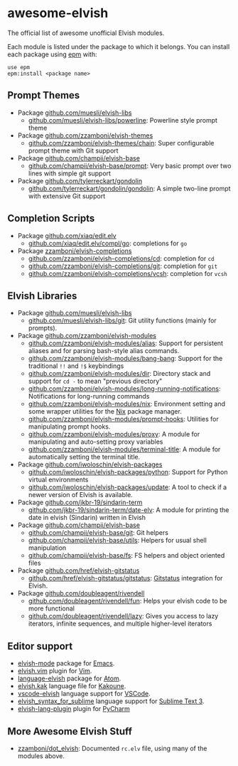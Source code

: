 # awesome-elvish

The official list of awesome unofficial Elvish modules.

Each module is listed under the package to which it belongs. You can
install each package using [epm](https://elvish.io/ref/epm.html) with:

```
use epm
epm:install <package name>
```

## Prompt Themes
  * Package [github.com/muesli/elvish-libs](https://github.com/muesli/elvish-libs)
    * [github.com/muesli/elvish-libs/powerline](https://github.com/muesli/elvish-libs/blob/master/theme/powerline.elv): Powerline style prompt theme
  * Package [github.com/zzamboni/elvish-themes](https://github.com/zzamboni/elvish-themes/)
    * [github.com/zzamboni/elvish-themes/chain](https://github.com/zzamboni/elvish-themes/blob/master/chain.org): Super configurable prompt theme with Git support
  * Package [github.com/champii/elvish-base](https://github.com/champii/elvish-base)
    * [github.com/champii/elvish-base/prompt](https://github.com/champii/elvish-base/blob/master/prompt.elv): Very basic prompt over two lines with simple git support
  * Package [github.com/tylerreckart/gondolin](https://github.com/tylerreckart/gondolin)
    * [github.com/tylerreckart/gondolin/gondolin](https://github.com/tylerreckart/gondolin/blob/master/gondolin.elv): A simple two-line prompt with extensive Git support

## Completion Scripts
  * Package [github.com/xiaq/edit.elv](https://github.com/xiaq/edit.elv)
    * [github.com/xiaq/edit.elv/compl/go](https://github.com/xiaq/edit.elv/blob/master/compl/go.elv): completions for `go`
  * Package [zzamboni/elvish-completions](https://github.com/zzamboni/elvish-completions)
    * [github.com/zzamboni/elvish-completions/cd](https://github.com/zzamboni/elvish-completions/blob/master/cd.org): completion for `cd`
    * [github.com/zzamboni/elvish-completions/git](https://github.com/zzamboni/elvish-completions/blob/master/git.org): completion for `git`
    * [github.com/zzamboni/elvish-completions/vcsh](https://github.com/zzamboni/elvish-completions/blob/master/vcsh.org): completion for `vcsh`

## Elvish Libraries
  * Package [github.com/muesli/elvish-libs](https://github.com/muesli/elvish-libs)
    * [github.com/muesli/elvish-libs/git](https://github.com/muesli/elvish-libs/blob/master/git.elv): Git utility functions (mainly for prompts).
  * Package [github.com/zzamboni/elvish-modules](https://github.com/zzamboni/elvish-modules/)
    * [github.com/zzamboni/elvish-modules/alias](https://github.com/zzamboni/elvish-modules/blob/master/alias.org): Support for persistent aliases and for parsing bash-style alias commands.
    * [github.com/zzamboni/elvish-modules/bang-bang](https://github.com/zzamboni/elvish-modules/blob/master/bang-bang.org): Support for the traditional `!!` and `!$` keybindings
    * [github.com/zzamboni/elvish-modules/dir](https://github.com/zzamboni/elvish-modules/blob/master/dir.org): Directory stack and support for `cd -` to mean "previous directory"
    * [github.com/zzamboni/elvish-modules/long-running-notifications](https://github.com/zzamboni/elvish-modules/blob/master/long-running-notifications.org): Notifications for long-running commands
    * [github.com/zzamboni/elvish-modules/nix](https://github.com/zzamboni/elvish-modules/blob/master/nix.org): Environment setting and some wrapper utilities for the [Nix](https://nixos.org/nix/) package manager.
    * [github.com/zzamboni/elvish-modules/prompt-hooks](https://github.com/zzamboni/elvish-modules/blob/master/prompt_hooks.org): Utilities for manipulating prompt hooks.
    * [github.com/zzamboni/elvish-modules/proxy](https://github.com/zzamboni/elvish-modules/blob/master/proxy.org): A module for manipulating and auto-setting proxy variables
    * [github.com/zzamboni/elvish-modules/terminal-title](https://github.com/zzamboni/elvish-modules/blob/master/terminal-title.org): A module for automatically setting the terminal title.
  * Package [github.com/iwoloschin/elvish-packages](https://github.com/iwoloschin/elvish-packages)
    * [github.com/iwoloschin/elvish-packages/python](https://github.com/iwoloschin/elvish-packages/blob/master/python.elv): Support for Python virtual environments
    * [github.com/iwoloschin/elvish-packages/update](https://github.com/iwoloschin/elvish-packages/blob/master/update.elv): A tool to check if a newer version of Elvish is available.
  * Package [github.com/jkbr-19/sindarin-term](https://github.com/jkbr-19/sindarin-term)
    * [github.com/jkbr-19/sindarin-term/date-elv](https://github.com/jkbr-19/sindarin-term/blob/master/date-elv.elv): A module for printing the date in elvish (Sindarin) written in Elvish
  * Package [github.com/champii/elvish-base](https://github.com/champii/elvish-base)
    * [github.com/champii/elvish-base/git](https://github.com/champii/elvish-base/blob/master/git.elv): Git helpers
    * [github.com/champii/elvish-base/utils](https://github.com/champii/elvish-base/blob/master/utils.elv): Helpers for usual shell manipulation
    * [github.com/champii/elvish-base/fs](https://github.com/champii/elvish-base/blob/master/fs.elv): FS helpers and object oriented files
  * Package [github.com/href/elvish-gitstatus](https://github.com/href/elvish-gitstatus)
    * [github.com/href/elvish-gitstatus/gitstatus](https://github.com/href/elvish-gitstatus/blob/master/gitstatus.elv): [Gitstatus](https://github.com/romkatv/gitstatus) integration for Elvish.
  * Package [github.com/doubleagent/rivendell](https://github.com/doubleagent/rivendell)
    * [github.com/doubleagent/rivendell/fun](https://github.com/doubleagent/rivendell/blob/master/fun.elv): Helps your elvish code to be more functional
    * [github.com/doubleagent/rivendell/lazy](https://github.com/doubleagent/rivendell/blob/master/lazy.elv): Gives you access to lazy iterators, infinite sequences, and multiple higher-level iterators  


## Editor support
  * [elvish-mode](https://github.com/ALSchwalm/elvish-mode) package for [Emacs](https://www.gnu.org/software/emacs/).
  * [elvish.vim](https://github.com/dmix/elvish.vim) plugin for [Vim](http://www.vim.org/).
  * [language-elvish](https://atom.io/packages/language-elvish) package for [Atom](https://atom.io/).
  * [elvish.kak](https://gitlab.com/notramo/elvish.kak) language file for [Kakoune](http://kakoune.org/).
  * [vscode-elvish](https://github.com/champii/vscode-elvish) language support for [VSCode](https://code.visualstudio.com/).
  * [elvish_syntax_for_sublime](https://github.com/href/elvish_syntax_for_sublime) language support for [Sublime Text 3](https://www.sublimetext.com).
  * [elvish-lang-plugin](https://github.com/sblundy/elvish-lang-plugin) plugin for [PyCharm](https://www.jetbrains.com/pycharm)

## More Awesome Elvish Stuff
  * [zzamboni/dot_elvish](https://github.com/zzamboni/dot_elvish/blob/master/rc.org): Documented `rc.elv` file, using many of the modules above.
